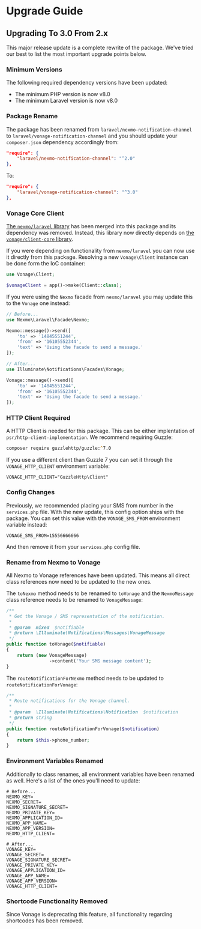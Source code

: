 # Upgrade Guide

## Upgrading To 3.0 From 2.x

This major release update is a complete rewrite of the package. We've tried our best to list the most important upgrade points below.

### Minimum Versions

The following required dependency versions have been updated:

- The minimum PHP version is now v8.0
- The minimum Laravel version is now v8.0

### Package Rename

The package has been renamed from `laravel/nexmo-notification-channel` to `laravel/vonage-notification-channel` and you should update your `composer.json` dependency accordingly from:

```json
"require": {
    "laravel/nexmo-notification-channel": "^2.0"
},
```

To:

```json
"require": {
    "laravel/vonage-notification-channel": "^3.0"
},
```

### Vonage Core Client

[The `nexmo/laravel` library](https://github.com/Nexmo/nexmo-laravel) has been merged into this package and its dependency was removed. Instead, this library now directly depends on [the `vonage/client-core` library](https://github.com/Vonage/vonage-php-sdk-core).

If you were depending on functionality from `nexmo/laravel` you can now use it directly from this package. Resolving a new `Vonage\Client` instance can be done form the IoC container:

```php
use Vonage\Client;

$vonageClient = app()->make(Client::class);
```

If you were using the `Nexmo` facade from `nexmo/laravel` you may update this to the `Vonage` one instead:

```php
// Before...
use Nexmo\Laravel\Facade\Nexmo;

Nexmo::message()->send([
    'to' => '14845551244',
    'from' => '16105552344',
    'text' => 'Using the facade to send a message.'
]);

// After...
use Illuminate\Notifications\Facades\Vonage;

Vonage::message()->send([
    'to' => '14845551244',
    'from' => '16105552344',
    'text' => 'Using the facade to send a message.'
]);
```

### HTTP Client Required

A HTTP Client is needed for this package. This can be either implentation of `psr/http-client-implementation`. We recommend requiring Guzzle:

```zsh
composer require guzzlehttp/guzzle:^7.0
```

If you use a different client than Guzzle 7 you can set it through the `VONAGE_HTTP_CLIENT` environment variable:

```
VONAGE_HTTP_CLIENT="GuzzleHttp\Client"
```

### Config Changes

Previously, we recommended placing your SMS from number in the `services.php` file. With the new update, this config option ships with the package. You can set this value with the `VONAGE_SMS_FROM` environment variable instead:

```
VONAGE_SMS_FROM=15556666666
```

And then remove it from your `services.php` config file.

### Rename from Nexmo to Vonage

All Nexmo to Vonage references have been updated. This means all direct class references now need to be updated to the new ones.

The `toNexmo` method needs to be renamed to `toVonage` and the `NexmoMessage` class reference needs to be renamed to `VonageMessage`:

```php
/**
 * Get the Vonage / SMS representation of the notification.
 *
 * @param  mixed  $notifiable
 * @return \Illuminate\Notifications\Messages\VonageMessage
 */
public function toVonage($notifiable)
{
    return (new VonageMessage)
                ->content('Your SMS message content');
}
```

The `routeNotificationForNexmo` method needs to be updated to `routeNotificationForVonage`:

```php
/**
 * Route notifications for the Vonage channel.
 *
 * @param  \Illuminate\Notifications\Notification  $notification
 * @return string
 */
public function routeNotificationForVonage($notification)
{
    return $this->phone_number;
}
```

### Environment Variables Renamed

Additionally to class renames, all environment variables have been renamed as well. Here's a list of the ones you'll need to update:

```
# Before...
NEXMO_KEY=
NEXMO_SECRET=
NEXMO_SIGNATURE_SECRET=
NEXMO_PRIVATE_KEY=
NEXMO_APPLICATION_ID=
NEXMO_APP_NAME=
NEXMO_APP_VERSION=
NEXMO_HTTP_CLIENT=

# After...
VONAGE_KEY=
VONAGE_SECRET=
VONAGE_SIGNATURE_SECRET=
VONAGE_PRIVATE_KEY=
VONAGE_APPLICATION_ID=
VONAGE_APP_NAME=
VONAGE_APP_VERSION=
VONAGE_HTTP_CLIENT=
```

### Shortcode Functionality Removed

Since Vonage is deprecating this feature, all functionality regarding shortcodes has been removed.
